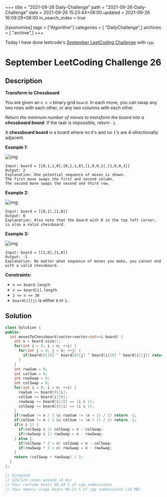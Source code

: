 +++
title = "2021-09-26 Daily-Challenge"
path = "2021-09-26-Daily-Challenge"
date = 2021-09-26 15:23:44+08:00
updated = 2021-09-26 16:09:29+08:00
in_search_index = true

[taxonomies]
tags = ["Algorithm"]
categories = [ "DailyChallenge",]
archives = [ "archive",]
+++

Today I have done leetcode's [September LeetCoding Challenge](https://leetcode.com/explore/challenge/card/september-leetcoding-challenge-2021/639/week-4-september-22nd-september-28th/3988/) with `cpp`.

<!-- more -->

# September LeetCoding Challenge 26

## Description

**Transform to Chessboard**

You are given an `n x n` binary grid `board`. In each move, you can swap any two rows with each other, or any two columns with each other.

Return *the minimum number of moves to transform the board into a **chessboard board***. If the task is impossible, return `-1`.

A **chessboard board** is a board where no `0`'s and no `1`'s are 4-directionally adjacent.

 

**Example 1:**

![img](https://assets.leetcode.com/uploads/2021/06/29/chessboard1-grid.jpg)

```
Input: board = [[0,1,1,0],[0,1,1,0],[1,0,0,1],[1,0,0,1]]
Output: 2
Explanation: One potential sequence of moves is shown.
The first move swaps the first and second column.
The second move swaps the second and third row.
```

**Example 2:**

![img](https://assets.leetcode.com/uploads/2021/06/29/chessboard2-grid.jpg)

```
Input: board = [[0,1],[1,0]]
Output: 0
Explanation: Also note that the board with 0 in the top left corner, is also a valid chessboard.
```

**Example 3:**

![img](https://assets.leetcode.com/uploads/2021/06/29/chessboard3-grid.jpg)

```
Input: board = [[1,0],[1,0]]
Output: -1
Explanation: No matter what sequence of moves you make, you cannot end with a valid chessboard.
```

 

**Constraints:**

- `n == board.length`
- `n == board[i].length`
- `2 <= n <= 30`
- `board[i][j]` is either `0` or `1`.

## Solution

``` cpp
class Solution {
public:
  int movesToChessboard(vector<vector<int>>& board) {
    int n = board.size();
    for(int i = 0; i < n; ++i) {
      for(int j = 0; j < n; ++j) {
        if(board[0][0] ^ board[0][j] ^ board[i][0] ^ board[i][j]) return - 1;
      }
    }
    int rowSum = 0;
    int colSum = 0;
    int rowSwap = 0;
    int colSwap = 0;
    for(int i = 0; i < n; ++i) {
      rowSum += board[0][i];
      colSum += board[i][0];
      rowSwap += board[i][0] == (i & 1);
      colSwap += board[0][i] == (i & 1);
    }
    if(rowSum != n / 2 && rowSum != (n + 1) / 2) return -1;
    if(colSum != n / 2 && colSum != (n + 1) / 2) return -1;
    if(n & 1) {
      if(colSwap & 1) colSwap = n - colSwap;
      if(rowSwap & 1) rowSwap = n - rowSwap;
    } else {
      if(colSwap * 2 > n) colSwap = n - colSwap;
      if(rowSwap * 2 > n) rowSwap = n - rowSwap;
    }
    return (colSwap + rowSwap) / 2;
  }
};

// Accepted
// 124/124 cases passed (4 ms)
// Your runtime beats 96.43 % of cpp submissions
// Your memory usage beats 98.21 % of cpp submissions (10 MB)
```
